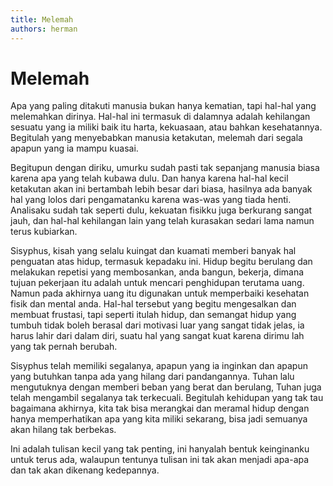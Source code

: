 ```yaml
---
title: Melemah
authors: herman
---
```



# Melemah

Apa yang paling ditakuti manusia bukan hanya kematian, tapi hal-hal yang melemahkan dirinya. Hal-hal ini termasuk di dalamnya adalah kehilangan sesuatu yang ia miliki baik itu harta, kekuasaan, atau bahkan kesehatannya. Begitulah yang menyebabkan manusia ketakutan, melemah dari segala apapun yang ia mampu kuasai.

Begitupun dengan diriku, umurku sudah pasti tak sepanjang manusia biasa karena apa yang telah kubawa dulu. Dan hanya karena hal-hal kecil ketakutan akan ini bertambah lebih besar dari biasa, hasilnya ada banyak hal yang lolos dari pengamatanku karena was-was yang tiada henti. Analisaku sudah tak seperti dulu, kekuatan fisikku juga berkurang sangat jauh, dan hal-hal kehilangan lain yang telah kurasakan sedari lama namun terus kubiarkan.

Sisyphus, kisah yang selalu kuingat dan kuamati memberi banyak hal penguatan atas hidup, termasuk kepadaku ini. Hidup begitu berulang dan melakukan repetisi yang membosankan, anda bangun, bekerja, dimana tujuan pekerjaan itu adalah untuk mencari penghidupan terutama uang. Namun pada akhirnya uang itu digunakan untuk memperbaiki kesehatan fisik dan mental anda. Hal-hal tersebut yang begitu mengesalkan dan membuat frustasi, tapi seperti itulah hidup, dan semangat hidup yang tumbuh tidak boleh berasal dari motivasi luar yang sangat tidak jelas, ia harus lahir dari dalam diri, suatu hal yang sangat kuat karena dirimu lah yang tak pernah berubah.

Sisyphus telah memiliki segalanya, apapun yang ia inginkan dan apapun yang butuhkan tanpa ada yang hilang dari pandangannya. Tuhan lalu mengutuknya dengan memberi beban yang berat dan berulang, Tuhan juga telah mengambil segalanya tak terkecuali. Begitulah kehidupan yang tak tau bagaimana akhirnya, kita tak bisa merangkai dan meramal hidup dengan hanya memperhatikan apa yang kita miliki sekarang, bisa jadi semuanya akan hilang tak berbekas.

Ini adalah tulisan kecil yang tak penting, ini hanyalah bentuk keinginanku untuk terus ada, walaupun tentunya tulisan ini tak akan menjadi apa-apa dan tak akan dikenang kedepannya.

